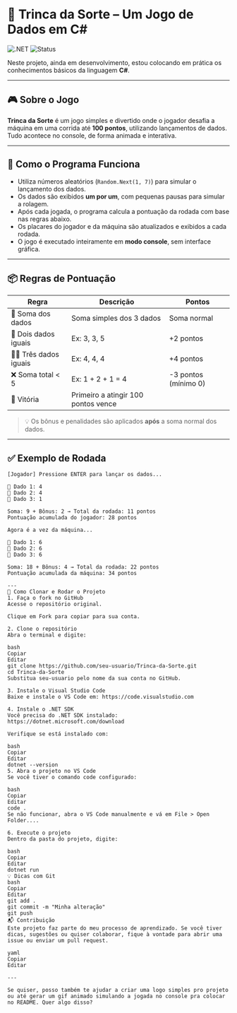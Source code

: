 # 🎲 Trinca da Sorte – Um Jogo de Dados em C#

![.NET](https://img.shields.io/badge/.NET-6.0-blue)
![Status](https://img.shields.io/badge/status-em%20desenvolvimento-yellow)

Neste projeto, ainda em desenvolvimento, estou colocando em prática os conhecimentos básicos da linguagem **C#**.

---

## 🎮 Sobre o Jogo

**Trinca da Sorte** é um jogo simples e divertido onde o jogador desafia a máquina em uma corrida até **100 pontos**, utilizando lançamentos de dados. Tudo acontece no console, de forma animada e interativa.

---

## 🧠 Como o Programa Funciona

- Utiliza números aleatórios (`Random.Next(1, 7)`) para simular o lançamento dos dados.
- Os dados são exibidos **um por um**, com pequenas pausas para simular a rolagem.
- Após cada jogada, o programa calcula a pontuação da rodada com base nas regras abaixo.
- Os placares do jogador e da máquina são atualizados e exibidos a cada rodada.
- O jogo é executado inteiramente em **modo console**, sem interface gráfica.

---

## 📦 Regras de Pontuação

| Regra               | Descrição                              | Pontos              |
|---------------------|----------------------------------------|---------------------|
| 🎲 Soma dos dados   | Soma simples dos 3 dados               | Soma normal         |
| 🟰 Dois dados iguais | Ex: 3, 3, 5                            | +2 pontos           |
| 🟰🟰 Três dados iguais | Ex: 4, 4, 4                            | +4 pontos           |
| ❌ Soma total < 5    | Ex: 1 + 2 + 1 = 4                      | -3 pontos (mínimo 0)|
| 🎯 Vitória           | Primeiro a atingir 100 pontos vence   |                     |

> 💡 Os bônus e penalidades são aplicados **após** a soma normal dos dados.

---

## ✅ Exemplo de Rodada

```plaintext
[Jogador] Pressione ENTER para lançar os dados...

🎲 Dado 1: 4
🎲 Dado 2: 4
🎲 Dado 3: 1

Soma: 9 + Bônus: 2 → Total da rodada: 11 pontos
Pontuação acumulada do jogador: 28 pontos

Agora é a vez da máquina...

🎲 Dado 1: 6
🎲 Dado 2: 6
🎲 Dado 3: 6

Soma: 18 + Bônus: 4 → Total da rodada: 22 pontos
Pontuação acumulada da máquina: 34 pontos

---
🚀 Como Clonar e Rodar o Projeto
1. Faça o fork no GitHub
Acesse o repositório original.

Clique em Fork para copiar para sua conta.

2. Clone o repositório
Abra o terminal e digite:

bash
Copiar
Editar
git clone https://github.com/seu-usuario/Trinca-da-Sorte.git
cd Trinca-da-Sorte
Substitua seu-usuario pelo nome da sua conta no GitHub.

3. Instale o Visual Studio Code
Baixe e instale o VS Code em: https://code.visualstudio.com

4. Instale o .NET SDK
Você precisa do .NET SDK instalado: https://dotnet.microsoft.com/download

Verifique se está instalado com:

bash
Copiar
Editar
dotnet --version
5. Abra o projeto no VS Code
Se você tiver o comando code configurado:

bash
Copiar
Editar
code .
Se não funcionar, abra o VS Code manualmente e vá em File > Open Folder....

6. Execute o projeto
Dentro da pasta do projeto, digite:

bash
Copiar
Editar
dotnet run
💡 Dicas com Git
bash
Copiar
Editar
git add .
git commit -m "Minha alteração"
git push
📬 Contribuição
Este projeto faz parte do meu processo de aprendizado. Se você tiver dicas, sugestões ou quiser colaborar, fique à vontade para abrir uma issue ou enviar um pull request.

yaml
Copiar
Editar

---

Se quiser, posso também te ajudar a criar uma logo simples pro projeto ou até gerar um gif animado simulando a jogada no console pra colocar no README. Quer algo disso?
